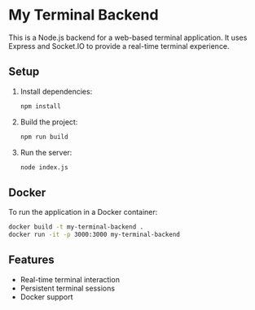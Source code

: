 # My Terminal Backend

This is a Node.js backend for a web-based terminal application. It uses Express and Socket.IO to provide a real-time terminal experience.

## Setup

1. Install dependencies:
   ```bash
   npm install
   ```

2. Build the project:
   ```bash
   npm run build
   ```

3. Run the server:
   ```bash
   node index.js
   ```

## Docker

To run the application in a Docker container:

```bash
docker build -t my-terminal-backend .
docker run -it -p 3000:3000 my-terminal-backend
```

## Features

- Real-time terminal interaction
- Persistent terminal sessions
- Docker support 
